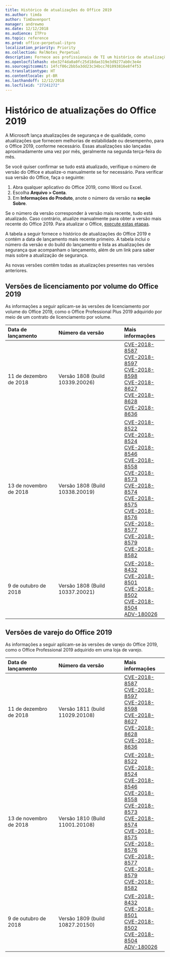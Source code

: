 ```yaml
---
title: Histórico de atualizações do Office 2019
ms.author: timda
author: TimDavenport
manager: andrewmo
ms.date: 12/12/2018
ms.audience: ITPro
ms.topic: reference
ms.prod: office-perpetual-itpro
localization_priority: Priority
ms.collection: RelNotes_Perpetual
description: Fornece aos profissionais de TI um histórico de atualizações para versões permanentes do Office 2019 que usam Clique para Executar
ms.openlocfilehash: ebe32f4da0a0fc25d18dae319e3d9277ab0c3e4e
ms.sourcegitcommit: 14fcf06c2bb5a3dd23c34bcc701093816e8f4f53
ms.translationtype: HT
ms.contentlocale: pt-BR
ms.lasthandoff: 12/12/2018
ms.locfileid: "27241272"
---
```

# <a name="update-history-for-office-2019"></a>Histórico de atualizações do Office 2019

A Microsoft lança atualizações de segurança e de qualidade, como atualizações que fornecem melhorias de estabilidade ou desempenho, para o Office 2019, conforme necessário. Essas atualizações são lançadas aproximadamente uma vez por mês, geralmente na segunda terça-feira do mês.

Se você quiser confirmar se tudo está atualizado, verifique o número de versão do Office e atualize-o manualmente se for necessário. Para verificar sua versão do Office, faça o seguinte:

  1.    Abra qualquer aplicativo do Office 2019, como Word ou Excel.
  2.    Escolha **Arquivo > Conta**.
  3.    Em **Informações do Produto**, anote o número da versão na **seção Sobre**.

Se o número da versão corresponder à versão mais recente, tudo está atualizado. Caso contrário, atualize manualmente para obter a versão mais recente do Office 2019. Para atualizar o Office, [execute estas etapas](https://support.office.com/article/2ab296f3-7f03-43a2-8e50-46de917611c5).


A tabela a seguir fornece o histórico de atualizações do Office 2019 e contém a data de lançamento mais recente primeiro. A tabela inclui o número da versão e do build do lançamento e lista as atualizações de segurança que acompanham o lançamento, além de um link para saber mais sobre a atualização de segurança.

As novas versões contêm todas as atualizações presentes nas versões anteriores.

## <a name="volume-licensed-versions-of-office-2019"></a>Versões de licenciamento por volume do Office 2019
As informações a seguir aplicam-se às versões de licenciamento por volume do Office 2019, como o Office Professional Plus 2019 adquirido por meio de um contrato de licenciamento por volume.

  
|**Data de lançamento**|**Número da versão**|**Mais informações**|
|:-----|:-----|:-----|
|11 de dezembro de 2018   |Versão 1808 (build 10339.20026)  |[CVE-2018-8587](https://portal.msrc.microsoft.com/pt-BR/security-guidance/advisory/CVE-2018-8587) <br/> [CVE-2018-8597](https://portal.msrc.microsoft.com/pt-BR/security-guidance/advisory/CVE-2018-8597) <br/> [CVE-2018-8598](https://portal.msrc.microsoft.com/pt-BR/security-guidance/advisory/CVE-2018-8598) <br/> [CVE-2018-8627](https://portal.msrc.microsoft.com/pt-BR/security-guidance/advisory/CVE-2018-8627) <br/> [CVE-2018-8628](https://portal.msrc.microsoft.com/pt-BR/security-guidance/advisory/CVE-2018-8628) <br/> [CVE-2018-8636](https://portal.msrc.microsoft.com/pt-BR/security-guidance/advisory/CVE-2018-8636) <br/>|
|13 de novembro de 2018   |Versão 1808 (Build 10338.20019)  |[CVE-2018-8522](https://portal.msrc.microsoft.com/pt-BR/security-guidance/advisory/CVE-2018-8522) <br/> [CVE-2018-8524](https://portal.msrc.microsoft.com/pt-BR/security-guidance/advisory/CVE-2018-8524) <br/> [CVE-2018-8546](https://portal.msrc.microsoft.com/pt-BR/security-guidance/advisory/CVE-2018-8546) <br/> [CVE-2018-8558](https://portal.msrc.microsoft.com/pt-BR/security-guidance/advisory/CVE-2018-8558) <br/> [CVE-2018-8573](https://portal.msrc.microsoft.com/pt-BR/security-guidance/advisory/CVE-2018-8573) <br/> [CVE-2018-8574](https://portal.msrc.microsoft.com/pt-BR/security-guidance/advisory/CVE-2018-8574) <br/> [CVE-2018-8575](https://portal.msrc.microsoft.com/pt-BR/security-guidance/advisory/CVE-2018-8575) <br/> [CVE-2018-8576](https://portal.msrc.microsoft.com/pt-BR/security-guidance/advisory/CVE-2018-8576) <br/> [CVE-2018-8577](https://portal.msrc.microsoft.com/pt-BR/security-guidance/advisory/CVE-2018-8577) <br/> [CVE-2018-8579](https://portal.msrc.microsoft.com/pt-BR/security-guidance/advisory/CVE-2018-8579) <br/> [CVE-2018-8582](https://portal.msrc.microsoft.com/pt-BR/security-guidance/advisory/CVE-2018-8582) <br/>|
|9 de outubro de 2018   |Versão 1808 (Build 10337.20021)  |[CVE-2018-8432](https://portal.msrc.microsoft.com/pt-BR/security-guidance/advisory/CVE-2018-8432) <br/> [CVE-2018-8501](https://portal.msrc.microsoft.com/pt-BR/security-guidance/advisory/CVE-2018-8501) <br/> [CVE-2018-8502](https://portal.msrc.microsoft.com/pt-BR/security-guidance/advisory/CVE-2018-8502) <br/> [CVE-2018-8504](https://portal.msrc.microsoft.com/pt-BR/security-guidance/advisory/CVE-2018-8504) <br/> [ADV-180026](https://portal.msrc.microsoft.com/pt-BR/security-guidance/advisory/ADV180026) <br/>|

## <a name="retail-versions-of-office-2019"></a>Versões de varejo do Office 2019
As informações a seguir aplicam-se às versões de varejo do Office 2019, como o Office Professional 2019 adquirido em uma loja de varejo.

|**Data de lançamento**|**Número da versão**|**Mais informações**|
|:-----|:-----|:-----|
|11 de dezembro de 2018   |Versão 1811 (build 11029.20108)  |[CVE-2018-8587](https://portal.msrc.microsoft.com/pt-BR/security-guidance/advisory/CVE-2018-8587) <br/> [CVE-2018-8597](https://portal.msrc.microsoft.com/pt-BR/security-guidance/advisory/CVE-2018-8597) <br/> [CVE-2018-8598](https://portal.msrc.microsoft.com/pt-BR/security-guidance/advisory/CVE-2018-8598) <br/> [CVE-2018-8627](https://portal.msrc.microsoft.com/pt-BR/security-guidance/advisory/CVE-2018-8627) <br/> [CVE-2018-8628](https://portal.msrc.microsoft.com/pt-BR/security-guidance/advisory/CVE-2018-8628) <br/> [CVE-2018-8636](https://portal.msrc.microsoft.com/pt-BR/security-guidance/advisory/CVE-2018-8636) <br/>|
|13 de novembro de 2018   |Versão 1810 (Build 11001.20108)  |[CVE-2018-8522](https://portal.msrc.microsoft.com/pt-BR/security-guidance/advisory/CVE-2018-8522) <br/> [CVE-2018-8524](https://portal.msrc.microsoft.com/pt-BR/security-guidance/advisory/CVE-2018-8524) <br/> [CVE-2018-8546](https://portal.msrc.microsoft.com/pt-BR/security-guidance/advisory/CVE-2018-8546) <br/> [CVE-2018-8558](https://portal.msrc.microsoft.com/pt-BR/security-guidance/advisory/CVE-2018-8558) <br/> [CVE-2018-8573](https://portal.msrc.microsoft.com/pt-BR/security-guidance/advisory/CVE-2018-8573) <br/> [CVE-2018-8574](https://portal.msrc.microsoft.com/pt-BR/security-guidance/advisory/CVE-2018-8574) <br/> [CVE-2018-8575](https://portal.msrc.microsoft.com/pt-BR/security-guidance/advisory/CVE-2018-8575) <br/> [CVE-2018-8576](https://portal.msrc.microsoft.com/pt-BR/security-guidance/advisory/CVE-2018-8576) <br/> [CVE-2018-8577](https://portal.msrc.microsoft.com/pt-BR/security-guidance/advisory/CVE-2018-8577) <br/> [CVE-2018-8579](https://portal.msrc.microsoft.com/pt-BR/security-guidance/advisory/CVE-2018-8579) <br/> [CVE-2018-8582](https://portal.msrc.microsoft.com/pt-BR/security-guidance/advisory/CVE-2018-8582) <br/>|
|9 de outubro de 2018   |Versão 1809 (build 10827.20150)  |[CVE-2018-8432](https://portal.msrc.microsoft.com/pt-BR/security-guidance/advisory/CVE-2018-8432) <br/> [CVE-2018-8501](https://portal.msrc.microsoft.com/pt-BR/security-guidance/advisory/CVE-2018-8501) <br/> [CVE-2018-8502](https://portal.msrc.microsoft.com/pt-BR/security-guidance/advisory/CVE-2018-8502) <br/> [CVE-2018-8504](https://portal.msrc.microsoft.com/pt-BR/security-guidance/advisory/CVE-2018-8504) <br/> [ADV-180026](https://portal.msrc.microsoft.com/pt-BR/security-guidance/advisory/ADV180026) <br/>|
